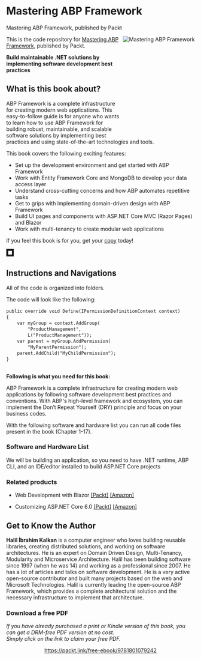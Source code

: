 # Mastering ABP Framework
Mastering ABP Framework, published by Packt

<a href="https://www.packtpub.com/product/mastering-abp-framework/9781801079242"><img src="https://static.packt-cdn.com/products/9781801079242/cover/smaller" alt="Mastering ABP Framework" height="256px" align="right"></a>

This is the code repository for [Mastering ABP Framework](https://www.packtpub.com/product/mastering-abp-framework/9781801079242), published by Packt.

**Build maintainable .NET solutions by implementing software development best practices**

## What is this book about?
ABP Framework is a complete infrastructure for creating modern web applications. This easy-to-follow guide is for anyone who wants to learn how to use ABP Framework for building robust, maintainable, and scalable software solutions by implementing best practices and using state-of-the-art technologies and tools.

This book covers the following exciting features: 
* Set up the development environment and get started with ABP Framework
* Work with Entity Framework Core and MongoDB to develop your data access layer
* Understand cross-cutting concerns and how ABP automates repetitive tasks
* Get to grips with implementing domain-driven design with ABP Framework
* Build UI pages and components with ASP.NET Core MVC (Razor Pages) and Blazor
* Work with multi-tenancy to create modular web applications

If you feel this book is for you, get your [copy](https://www.amazon.com/dp/1801079242) today!

<a href="https://www.packtpub.com/?utm_source=github&utm_medium=banner&utm_campaign=GitHubBanner"><img src="https://raw.githubusercontent.com/PacktPublishing/GitHub/master/GitHub.png" alt="https://www.packtpub.com/" border="5" /></a>

## Instructions and Navigations
All of the code is organized into folders.

The code will look like the following:
```
public override void Define(IPermissionDefinitionContext context)
{
    var myGroup = context.AddGroup(
        "ProductManagement",
        L("ProductManagement"));
    var parent = myGroup.AddPermission(
        "MyParentPermission");
    parent.AddChild("MyChildPermission");
}


```
**Following is what you need for this book:**

ABP Framework is a complete infrastructure for creating modern web applications by following software development best practices and conventions. With ABP's high-level framework and ecosystem, you can implement the Don’t Repeat Yourself (DRY) principle and focus on your business codes.

With the following software and hardware list you can run all code files present in the book (Chapter 1-17).

### Software and Hardware List

We will be building an application, so you need to have .NET runtime, ABP CLI, and an IDE/editor installed to build ASP.NET Core projects

### Related products <Other books you may enjoy>
* Web Development with Blazor [[Packt]](https://www.packtpub.com/product/web-development-with-blazor/9781800208728) [[Amazon]](https://www.amazon.com/Web-Development-Blazor-NET-hands/dp/1800208723)

* Customizing ASP.NET Core 6.0 [[Packt]](https://www.packtpub.com/product/customizing-asp-net-core-6-0-second-edition/9781803233604) [[Amazon]](https://www.amazon.com/Customizing-ASP-NET-Core-6-0-applications-dp-1803233605/dp/1803233605/ref=mt_other?_encoding=UTF8&me=&qid=)

## Get to Know the Author
**Halil İbrahim Kalkan** is a computer engineer who loves building reusable libraries, creating distributed solutions, and working on software architectures. He is an expert on Domain Driven Design, Multi-Tenancy, Modularity and Microservice Architecture. Halil has been building software since 1997 (when he was 14) and working as a professional since 2007. He has a lot of articles and talks on software development. He is a very active open-source contributor and built many projects based on the web and Microsoft Technologies. Halil is currently leading the open-source ABP Framework, which provides a complete architectural solution and the necessary infrastructure to implement that architecture.
### Download a free PDF

 <i>If you have already purchased a print or Kindle version of this book, you can get a DRM-free PDF version at no cost.<br>Simply click on the link to claim your free PDF.</i>
<p align="center"> <a href="https://packt.link/free-ebook/9781801079242">https://packt.link/free-ebook/9781801079242 </a> </p>